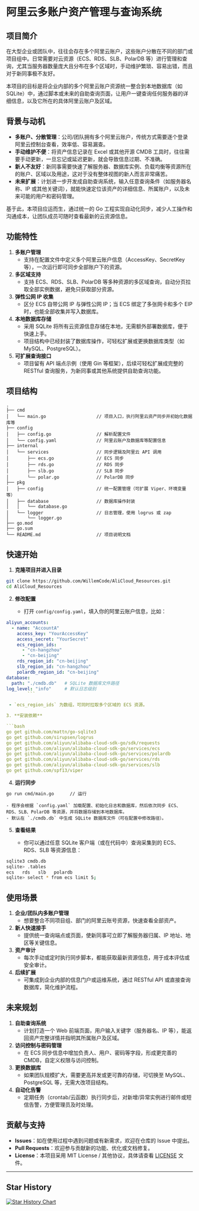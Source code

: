 # 阿里云多账户资产管理与查询系统

## 项目简介

在大型企业或团队中，往往会存在多个阿里云账户，这些账户分散在不同的部门或项目组中。日常需要对云资源（ECS、RDS、SLB、PolarDB 等）进行管理和查询，尤其当服务器数量庞大且分布在多个区域时，手动维护繁琐、容易出错，而且对于新同事极不友好。

本项目的目标是将企业内部的多个阿里云账户资源统一整合到本地数据库（如 SQLite）中，通过脚本或未来的自助查询页面，让用户一键查询任何服务器的详细信息，以及它所在的具体阿里云账户及区域。

## 背景与动机

- **多账户、分散管理**：公司/团队拥有多个阿里云账户，传统方式需要逐个登录阿里云控制台查看，效率低、容易漏查。
- **手动维护不便**：将资产信息记录在 Excel 或其他开源 CMDB 工具时，往往需要手动更新，一旦忘记或延迟更新，就会导致信息过期、不准确。
- **新人不友好**：新同事需要快速了解服务器、数据库实例、负载均衡等资源所在的账户、区域以及用途，这对于没有整体视图的新人而言非常痛苦。
- **未来扩展**：计划进一步开发成自助查询系统，输入任意查询条件（如服务器名称、IP 或其他关键词），就能快速定位该资产的详细信息、所属账户，以及未来可能的用户和密码管理。

基于此，本项目应运而生，通过统一的 Go 工程实现自动化同步，减少人工操作和沟通成本，让团队成员可随时查看最新的云资源信息。

## 功能特性

1. **多账户管理**
    - 支持在配置文件中定义多个阿里云账户信息（AccessKey、SecretKey 等），一次运行即可同步全部账户下的资源。
2. **多区域支持**
    - 支持 ECS、RDS、SLB、PolarDB 等多种资源的多区域查询，自动分页拉取全部实例数据，避免只获取部分资源。
3. **弹性公网 IP 收集**
    - 区分 ECS 自带公网 IP 与弹性公网 IP；当 ECS 绑定了多张网卡和多个 EIP 时，也能全部收集并写入数据库。
4. **本地数据库存储**
    - 采用 SQLite 将所有云资源信息存储在本地，无需额外部署数据库，便于快速上手。
    - 项目结构中已经封装了数据库操作，可轻松扩展或更换数据库类型（如 MySQL、PostgreSQL）。
5. **可扩展查询接口**
    - 项目留有 API 端点示例（使用 Gin 等框架），后续可轻松扩展成完整的 RESTful 查询服务，为新同事或其他系统提供自助查询功能。

## 项目结构

```
.
├── cmd
│   └── main.go                   // 项目入口，执行阿里云资产同步并初始化数据库等
├── config
│   ├── config.go                 // 解析配置文件
│   └── config.yaml               // 阿里云账户及数据库等配置信息
├── internal
│   └── services                  // 同步逻辑及阿里云 API 调用
│       ├── ecs.go                // ECS 同步
│       ├── rds.go                // RDS 同步
│       ├── slb.go                // SLB 同步
│       └── polar.go              // PolarDB 同步
├── pkg
│   ├── config                    // 统一配置管理（可扩展 Viper、环境变量等）
│   ├── database                  // 数据库操作封装
│   │   └── database.go
│   └── logger                    // 日志管理，使用 logrus 或 zap
│       └── logger.go
├── go.mod
├── go.sum
└── README.md                     // 项目说明文档
```

## 快速开始

1. **克隆项目并进入目录**
    
```bash
git clone https://github.com/WillemCode/AliCloud_Resources.git
cd AliCloud_Resources
```
    
2. **修改配置**
    
    - 打开 `config/config.yaml`，填入你的阿里云账户信息，比如：
        
```yaml
aliyun_accounts:
  - name: "AccountA"
    access_key: "YourAccessKey"
    access_secret: "YourSecret"
    ecs_region_ids:
      - "cn-hangzhou"
      - "cn-beijing"
    rds_region_id: "cn-beijing"
    slb_region_id: "cn-hangzhou"
    polardb_region_id: "cn-beijing"
database:
  path: "./cmdb.db"   # SQLite 数据库文件路径
log_level: "info"     # 默认日志级别
        ```

 - `ecs_region_ids` 为数组，可同时拉取多个区域的 ECS 资源。

3. **安装依赖**

```bash
go get github.com/mattn/go-sqlite3
go get github.com/sirupsen/logrus
go get github.com/aliyun/alibaba-cloud-sdk-go/sdk/requests
go get github.com/aliyun/alibaba-cloud-sdk-go/services/ecs
go get github.com/aliyun/alibaba-cloud-sdk-go/services/polardb
go get github.com/aliyun/alibaba-cloud-sdk-go/services/rds
go get github.com/aliyun/alibaba-cloud-sdk-go/services/slb
go get github.com/spf13/viper
```
    
4. **运行同步**
    
```bash
go run cmd/main.go      // 运行
```
    
    - 程序会根据 `config.yaml` 加载配置、初始化日志和数据库，然后依次同步 ECS、RDS、SLB、PolarDB 等资源，并将数据存储到本地数据库。
    - 默认在 `./cmdb.db` 中生成 SQLite 数据库文件（可在配置中修改路径）。
5. **查看结果**
    
    - 你可以通过任意 SQLite 客户端（或在代码中）查询采集到的 ECS、RDS、SLB 等资源信息：
        
```bash
sqlite3 cmdb.db
sqlite> .tables
ecs   rds   slb   polardb
sqlite> select * from ecs limit 5;
```
        
## 使用场景

1. **企业/团队内多账户管理**
    - 想要整合不同项目组、部门的阿里云账号资源，快速查看全部资产。
2. **新人快速接手**
    - 提供统一查询端点或页面，使新同事可立即了解服务器归属、IP 地址、地区等关键信息。
3. **资产审计**
    - 每次手动或定时执行同步脚本，都能获取最新资源信息，用于成本评估或安全审计。
4. **后续扩展**
    - 可集成到企业内部的信息门户或运维系统，通过 RESTful API 或直接查询数据库，简化维护流程。

## 未来规划

1. **自助查询系统**
    - 计划打造一个 Web 前端页面，用户输入关键字（服务器名、IP 等），能返回资产完整详情并指明其所属账户及区域。
2. **访问控制与密码管理**
    - 在 ECS 同步信息中增加负责人、用户、密码等字段，形成更完善的 CMDB，自定义权限与访问控制。
3. **更换数据库**
    - 如果团队规模扩大，需要更高并发或更可靠的存储，可切换至 MySQL、PostgreSQL 等，无需大改项目结构。
4. **自动化告警**
    - 定期任务（crontab/云函数）执行同步后，对新增/异常实例进行邮件或短信告警，方便管理员及时处理。

## 贡献与支持
- **Issues**：如在使用过程中遇到问题或有新需求，欢迎在仓库的 Issue 中提出。
- **Pull Requests**：欢迎参与贡献新的功能、优化或文档修复。
- **License**：本项目采用 MIT License / 其他协议，具体请查看 [LICENSE](https://chatgpt.com/c/LICENSE) 文件。

---

## Star History

[![Star History Chart](https://api.star-history.com/svg?repos=WillemCode/AliCloud_Resources&type=Date)](https://www.star-history.com/#WillemCode/AliCloud_Resources&Date)
